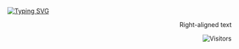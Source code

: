 [![Typing SVG](https://readme-typing-svg.demolab.com?font=Fira+Code&pause=1000&color=F7A335&background=FFEB2D00&width=435&lines=Brajendra+Suman;MERN%7CWeb3%7CBlockchain)](https://git.io/typing-svg)


<p align="right">Right-aligned text</p>

<div align="right" style="text-align:right;">

![Visitors](https://api.visitorbadge.io/api/visitors?path=https%3A%2F%2Fgithub.com%2Fs-brajendra%2Fs-brajendra&label=VISITOR&countColor=%23263759&style=flat-square) 
  
</div>




